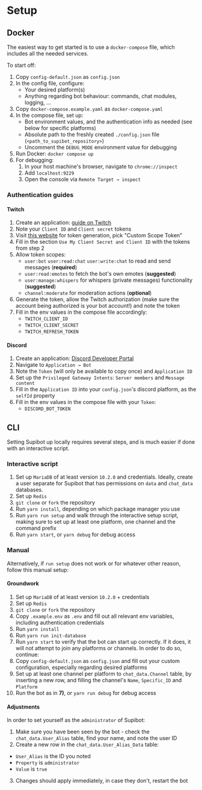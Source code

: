 # Setup

## Docker 

The easiest way to get started is to use a `docker-compose` file, which includes all the needed services.

To start off:
1) Copy `config-default.json` as `config.json`
2) In the config file, configure:
   - Your desired platform(s)
   - Anything regarding bot behaviour: commands, chat modules, logging, ... 
3) Copy `docker-compose.example.yaml` as `docker-compose.yaml`
4) In the compose file, set up:
   - Bot environment values, and the authentication info as needed (see below for specific platforms)
   - Absolute path to the freshly created `./config.json` file (`<path_to_supibot_repository>`)
   - Uncomment the `DEBUG_MODE` environment value for debugging 
5) Run Docker: `docker compose up`
6) For debugging:
   1) In your host machine's browser, navigate to `chrome://inspect`
   2) Add `localhost:9229`
   3) Open the console via `Remote Target → inspect`

### Authentication guides

#### Twitch

1. Create an application: [guide on Twitch](https://dev.twitch.tv/docs/authentication/register-app/)
2. Note your `Client ID` and `Client secret` tokens
3. Visit [this website](https://twitchtokengenerator.com/) for token generation, pick "Custom Scope Token"
4. Fill in the section `Use My Client Secret and Client ID` with the tokens from step 2
5. Allow token scopes: 
   - `user:bot` `user:read:chat` `user:write:chat` to read and send messages (**required**)
   - `user:read:emotes` to fetch the bot's own emotes (**suggested**)
   - `user:manage:whispers` for whispers (private messages) functionality (**suggested**)
   - `channel:moderate` for moderation actions (**optional**)
6. Generate the token, allow the Twitch authorization (make sure the account being authorized is your bot account!) and note the token
7. Fill in the env values in the compose file accordingly:
   - `TWITCH_CLIENT_ID`
   - `TWITCH_CLIENT_SECRET`
   - `TWITCH_REFRESH_TOKEN`

#### Discord

1. Create an application: [Discord Developer Portal](https://discord.com/developers/applications)
2. Navigate to `Application → Bot`
3. Note the `Token` (will only be available to copy once) and `Application ID`
4. Set up the `Privileged Gateway Intents`: `Server members` and `Message content`
5. Fill in the `Application ID` into your `config.json`'s discord platform, as the `selfId` property
6. Fill in the env values in the compose file with your `Token`:
   - `DISCORD_BOT_TOKEN`

## CLI

Setting Supibot up locally requires several steps, and is much easier if done with an interactive script.

### Interactive script

1) Set up `MariaDB` of at least version `10.2.0` and credentials. Ideally, create a user separate for Supibot that has permissions on `data` and `chat_data` databases.
2) Set up `Redis`
3) `git clone` or `fork` the repository
4) Run `yarn install`, depending on which package manager you use
5) Run `yarn run setup` and walk through the interactive setup script, making sure to set up at least one platform, one channel and the command prefix
6) Run `yarn start`, or `yarn debug` for debug access

### Manual

Alternatively, if `run setup` does not work or for whatever other reason, follow this manual setup:

#### Groundwork

1) Set up `MariaDB` of at least version `10.2.0` + credentials
2) Set up `Redis`
3) `git clone` or `fork` the repository
4) Copy `.example.env` as `.env` and fill out all relevant env variables, including authentication credentials
5) Run `yarn install`
6) Run `yarn run init-database`
7) Run `yarn start` to verify that the bot can start up correctly. If it does, it will not attempt to join any platforms or channels. In order to do so, continue:
8) Copy `config-default.json` as `config.json` and fill out your custom configuration, especially regarding desired platforms
9) Set up at least one channel per platform to `chat_data.Channel` table, by inserting a new row, and filling the channel's `Name`, `Specific_ID` and `Platform`
10) Run the bot as in **7)**, or `yarn run debug` for debug access

#### Adjustments

In order to set yourself as the `administrator` of Supibot:

1) Make sure you have been seen by the bot - check the `chat_data.User_Alias` table, find your name, and note the user ID
2) Create a new row in the `chat_data.User_Alias_Data` table: 
  - `User_Alias` is the ID you noted
  - `Property` is `administrator`
  - `Value` is `true`
3) Changes should apply immediately, in case they don't, restart the bot
